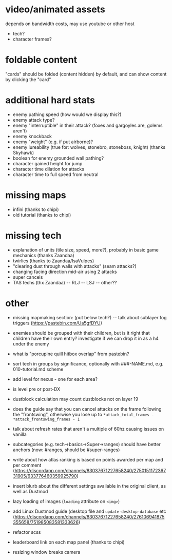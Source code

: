# video/animated assets

depends on bandwidth costs, may use youtube or other host

- tech?
- character frames?

# foldable content

"cards" should be folded (content hidden) by default, and can show content by clicking the "card"

# additional hard stats

- enemy pathing speed (how would we display this?)
- enemy attack type?
- enemy "interruptible" in their attack? (foxes and gargoyles are, golems aren't)
- enemy knockback
- enemy "weight" (e.g. if put airborne)?
- enemy lureability (true for: wolves, stonebro, stoneboss, knight) (thanks Skyhawk)
- boolean for enemy grounded wall pathing?
- character gained height for jump
- character time dilation for attacks
- character time to full speed from neutral

# missing maps

- infini (thanks to chipi)
- old tutorial (thanks to chipi)

# missing tech

- explanation of units (tile size, speed, more?), probably in basic game mechanics (thanks Zaandaa)
- twirlies (thanks to Zaandaa/IsaVulpes)
- "clearing dust through walls with attacks" (seam attacks?)
- changing facing direction mid-air using 2 attacks
- super cancels
- TAS techs (thx Zaandaa)
-- RLJ
-- LSJ
-- other??

# other

- missing mapmaking section: (put below tech?)
-- talk about sublayer fog triggers (https://pastebin.com/Ua5gfDYU)

- enemies should be grouped with their children, but is it right that children have their own entry? investigate if we can drop it in as a h4 under the enemy

- what is "porcupine quill hitbox overlap" from pastebin?

- sort tech in groups by significance, optionally with ###-NAME.md, e.g. 010-tutorial.md scheme

- add level for nexus - one for each area?

- is level pre or post-DX

- dustblock calculation may count dustblocks not on layer 19

- does the guide say that you can cancel attacks on the frame following the "frontswing", otherwise you lose up to `*attack_total_frames - *attack_frontswing_frames - 1`

- talk about refresh rates that aren't a multiple of 60hz causing issues on vanilla

- subcategories (e.g. tech->basics->Super->ranges) should have better anchors (now: #ranges, should be #super-ranges)

- write about how atlas ranking is based on points awarded per map and per comment (https://discordapp.com/channels/83037671227658240/275015117236731905/633776460359925790)

- insert blurb about the different settings available in the original client, as well as Dustmod

- lazy loading of images (`loading` attribute on `<img>`)

- add Linux Dustmod guide (desktop file and `update-desktop-database` etc (https://discordapp.com/channels/83037671227658240/276106941875355658/751985083581333626)

- refactor scss

- leaderboard link on each map panel (thanks to chipi)

- resizing window breaks camera
